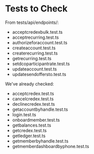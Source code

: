 # Tests to Check

From tests/api/endpoints/:

- acceptcredexbulk.test.ts
- acceptrecurring.test.ts
- authorizeforaccount.test.ts
- createaccount.test.ts
- createrecurring.test.ts
- getrecurring.test.ts
- setdcoparticipantrate.test.ts
- updateaccount.test.ts
- updatesendoffersto.test.ts

We've already checked:
- acceptcredex.test.ts
- cancelcredex.test.ts
- declinecredex.test.ts
- getaccountbyhandle.test.ts
- login.test.ts
- onboardmember.test.ts
- getbalances.test.ts
- getcredex.test.ts
- getledger.test.ts
- getmemberbyhandle.test.ts
- getmemberdashboardbyphone.test.ts

